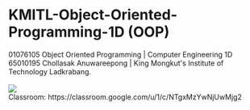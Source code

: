 <h1>KMITL-Object-Oriented-Programming-1D (OOP)</h1>
01076105 Object Oriented Programming | Computer Engineering 1D 65010195 Chollasak Anuwareepong | King Mongkut's Institute of Technology Ladkrabang.<br>
<br>
<img src="https://scontent.fbkk6-1.fna.fbcdn.net/v/t1.15752-9/324685281_632140552015990_406837719261396216_n.jpg?_nc_cat=108&ccb=1-7&_nc_sid=ae9488&_nc_eui2=AeGnsGqFrqPoHLMdxHRIMYF6z_NG8XJiAkfP80bxcmICR3QmraTtQw8q3AecBMCzWbAK7Mh30eFPyF-dZHyeJmjq&_nc_ohc=-gPuJN-JMScAX_Y0nfC&_nc_ht=scontent.fbkk6-1.fna&oh=03_AdRkQt2RviqeETrOpRrgDFwrI5QVGWaLgy4pqs_cZj9q-A&oe=63E5B063">
<br>
Classroom: https://classroom.google.com/u/1/c/NTgxMzYwNjUwMjg2

